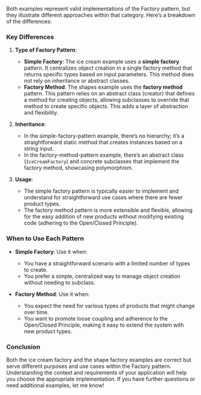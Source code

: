Both examples represent valid implementations of the Factory pattern, but they illustrate different approaches within that category. Here’s a breakdown of the differences:

### Key Differences

1. **Type of Factory Pattern**:

   - **Simple Factory**: The ice cream example uses a **simple factory** pattern. It centralizes object creation in a single factory method that returns specific types based on input parameters. This method does not rely on inheritance or abstract classes.
   - **Factory Method**: The shapes example uses the **factory method** pattern. This pattern relies on an abstract class (creator) that defines a method for creating objects, allowing subclasses to override that method to create specific objects. This adds a layer of abstraction and flexibility.

2. **Inheritance**:

   - In the simple-factory-pattern example, there’s no hierarchy; it’s a straightforward static method that creates instances based on a string input.
   - In the factory-method-pattern example, there’s an abstract class (`IceCreamFactory`) and concrete subclasses that implement the factory method, showcasing polymorphism.

3. **Usage**:
   - The simple factory pattern is typically easier to implement and understand for straightforward use cases where there are fewer product types.
   - The factory method pattern is more extensible and flexible, allowing for the easy addition of new products without modifying existing code (adhering to the Open/Closed Principle).

### When to Use Each Pattern

- **Simple Factory**: Use it when:

  - You have a straightforward scenario with a limited number of types to create.
  - You prefer a simple, centralized way to manage object creation without needing to subclass.

- **Factory Method**: Use it when:
  - You expect the need for various types of products that might change over time.
  - You want to promote loose coupling and adherence to the Open/Closed Principle, making it easy to extend the system with new product types.

### Conclusion

Both the ice cream factory and the shape factory examples are correct but serve different purposes and use cases within the Factory pattern. Understanding the context and requirements of your application will help you choose the appropriate implementation. If you have further questions or need additional examples, let me know!
